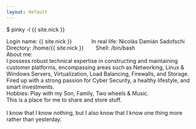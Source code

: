 ```yaml
---
layout: default
---
```

<p>$ pinky <span class="reserved">-l</span> <span class="string">{{ site.nick  }}</span></p>
<p>
Login name: {{ site.nick }}&nbsp;&nbsp;&nbsp;&nbsp;&nbsp;&nbsp;&nbsp;&nbsp;&nbsp;&nbsp;&nbsp;&nbsp;&nbsp;In real life: Nicolás Damián Sadofschi<br />
Directory: /home/{{ site.nick }}&nbsp;&nbsp;&nbsp;&nbsp;&nbsp;&nbsp;&nbsp;&nbsp;Shell: /bin/bash<br />
About me:<br />
I possess robust technical expertise in constructing and maintaining customer platforms, encompassing areas such as Networking, Linux & Windows Servers, Virtualization, Load Balancing, Firewalls, and Storage.<br />
Fired up with a strong passion for Cyber Security, a healthy lifestyle, and smart investments.<br />
Hobbies: Play with my Son, Family, Two wheels & Music.<br />
This is a place for me to share and store stuff.<br /><br />
I know that I know nothing, but I also know that I know one thing more rather than yesterday.<br />
</p>
